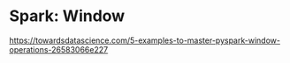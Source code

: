 # Spark: Window

https://towardsdatascience.com/5-examples-to-master-pyspark-window-operations-26583066e227
